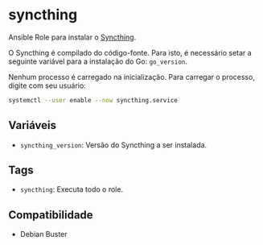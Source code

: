 # syncthing

Ansible Role para instalar o [Syncthing](https://syncthing.net/).

O Syncthing é compilado do código-fonte. Para isto, é necessário setar a seguinte
variável para a instalação do Go: `go_version`.

Nenhum processo é carregado na inicialização. Para carregar o processo, digite
com seu usuário:

```bash
systemctl --user enable --now syncthing.service
```

## Variáveis

- `syncthing_version`: Versão do Syncthing a ser instalada.

## Tags

- `syncthing`: Executa todo o role.

## Compatibilidade

- Debian Buster
